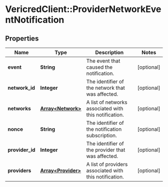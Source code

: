 # VericredClient::ProviderNetworkEventNotification

## Properties
Name | Type | Description | Notes
------------ | ------------- | ------------- | -------------
**event** | **String** | The event that caused the notification. | [optional] 
**network_id** | **Integer** | The identifier of the network that was affected. | [optional] 
**networks** | [**Array&lt;Network&gt;**](Network.md) | A list of networks associated with this notification. | [optional] 
**nonce** | **String** | The identifier of the notification subscription. | [optional] 
**provider_id** | **Integer** | The identifier of the provider that was affected. | [optional] 
**providers** | [**Array&lt;Provider&gt;**](Provider.md) | A list of providers associated with this notification. | [optional] 


